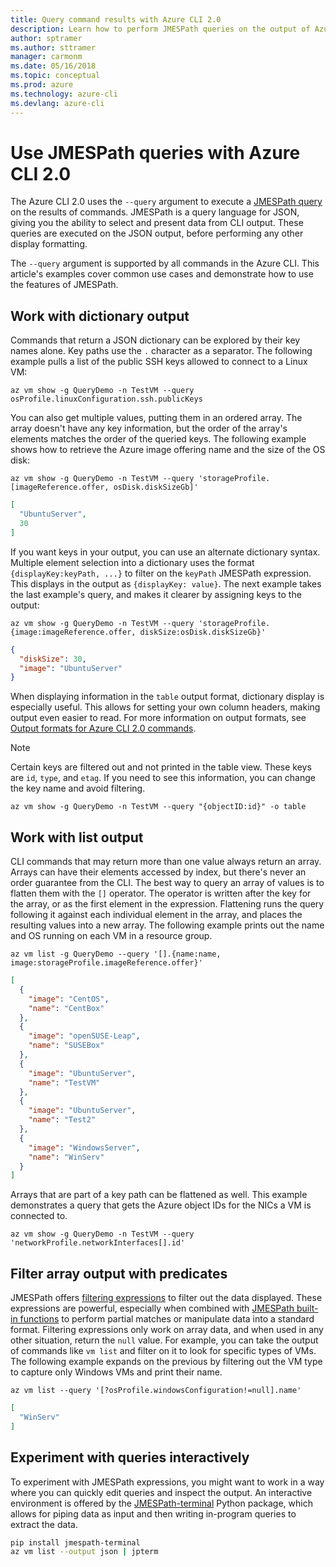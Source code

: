 ```yaml
---
title: Query command results with Azure CLI 2.0
description: Learn how to perform JMESPath queries on the output of Azure CLI 2.0 commands.
author: sptramer
ms.author: sttramer
manager: carmonm
ms.date: 05/16/2018
ms.topic: conceptual
ms.prod: azure
ms.technology: azure-cli
ms.devlang: azure-cli
---
```

# Use JMESPath queries with Azure CLI 2.0

The Azure CLI 2.0 uses the `--query` argument to execute a [JMESPath query](http://jmespath.org) on the results of commands. JMESPath is a query language for JSON, giving you the ability to select and present data from CLI output. These queries are executed on the JSON output, before performing any other display formatting.

The `--query` argument is supported by all commands in the Azure CLI. This article's examples cover common use cases and demonstrate how to use the features of JMESPath.

## Work with dictionary output

Commands that return a JSON dictionary can be explored by their key names alone. Key paths use the `.` character as a separator. The following example pulls a list of the public SSH keys allowed to connect to a Linux VM:

```azurecli-interactive
az vm show -g QueryDemo -n TestVM --query osProfile.linuxConfiguration.ssh.publicKeys
```

You can also get multiple values, putting them in an ordered array. The array doesn't have any key information, but the order of the array's elements matches the order of the queried keys. The following example shows how to retrieve the Azure image offering name and the size of the OS disk:

```azurecli-interactive
az vm show -g QueryDemo -n TestVM --query 'storageProfile.[imageReference.offer, osDisk.diskSizeGb]'
```

```json
[
  "UbuntuServer",
  30
]
```

If you want keys in your output, you can use an alternate dictionary syntax. Multiple element selection into a dictionary uses the format `{displayKey:keyPath, ...}` to filter on the `keyPath` JMESPath expression. This displays in the output as `{displayKey: value}`. The next example takes the last example's query, and makes it clearer by assigning keys to the output:

```azurecli-interactive
az vm show -g QueryDemo -n TestVM --query 'storageProfile.{image:imageReference.offer, diskSize:osDisk.diskSizeGb}'
```

```json
{
  "diskSize": 30,
  "image": "UbuntuServer"
}
```

When displaying information in the `table` output format, dictionary display is especially useful. This allows for setting your own column headers, making output even easier to read. For more information on output formats, see [Output formats for Azure CLI 2.0 commands](/cli/azure/format-output-azure-cli).

> [!NOTE]
> Certain keys are filtered out and not printed in the table view. These keys are `id`, `type`, and `etag`. If you need to see this information, you can change the key name and avoid filtering.
>
> ```azurecli
> az vm show -g QueryDemo -n TestVM --query "{objectID:id}" -o table
> ```

## Work with list output

CLI commands that may return more than one value always return an array. Arrays can have their elements accessed by index, but there's never an order guarantee from the CLI. The best way to query an array of values is to flatten them with the `[]` operator. The operator is written after the key for the array, or as the first element in the expression. Flattening runs the query following it against each individual element in the array, and places the resulting values into a new array. The following example prints out the name and OS running on each VM in a resource group. 

```azurecli-interactive
az vm list -g QueryDemo --query '[].{name:name, image:storageProfile.imageReference.offer}'
```

```json
[
  {
    "image": "CentOS",
    "name": "CentBox"
  },
  {
    "image": "openSUSE-Leap",
    "name": "SUSEBox"
  },
  {
    "image": "UbuntuServer",
    "name": "TestVM"
  },
  {
    "image": "UbuntuServer",
    "name": "Test2"
  },
  {
    "image": "WindowsServer",
    "name": "WinServ"
  }
]
```

Arrays that are part of a key path can be flattened as well. This example demonstrates a query that gets the Azure object IDs for the NICs a VM is connected to.

```azurecli-interactive
az vm show -g QueryDemo -n TestVM --query 'networkProfile.networkInterfaces[].id'
```

## Filter array output with predicates

JMESPath offers [filtering expressions](http://jmespath.org/specification.html#filterexpressions) to filter out the data displayed. These expressions are powerful, especially when combined with [JMESPath built-in functions](http://jmespath.org/specification.html#built-in-functions) to perform partial matches or manipulate data into a standard format. Filtering expressions only work on array data, and when used in any other situation, return the `null` value. For example, you can take the output of commands like `vm list` and filter on it to look for specific types of VMs. The following example expands on the previous by filtering out the VM type to capture only Windows VMs and print their name.

```azurecli-interactive
az vm list --query '[?osProfile.windowsConfiguration!=null].name'
```

```json
[
  "WinServ"
]
```

## Experiment with queries interactively

To experiment with JMESPath expressions, you might want to work in a way where you can quickly edit queries and inspect the output. An interactive environment is offered by the [JMESPath-terminal](https://github.com/jmespath/jmespath.terminal) Python package, which allows for piping data as input and then writing in-program queries to extract the data.

```bash
pip install jmespath-terminal
az vm list --output json | jpterm
```
